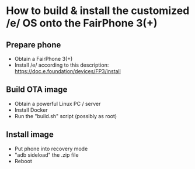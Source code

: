 # How to build & install the customized /e/ OS onto the FairPhone 3(+) 
## Prepare phone

* Obtain a FairPhone 3(+)
* Install /e/ according to this description: https://doc.e.foundation/devices/FP3/install

## Build OTA image

* Obtain a powerful Linux PC / server
* Install Docker
* Run the "build.sh" script (possibly as root)

## Install image

* Put phone into recovery mode
* "adb sideload" the .zip file
* Reboot

